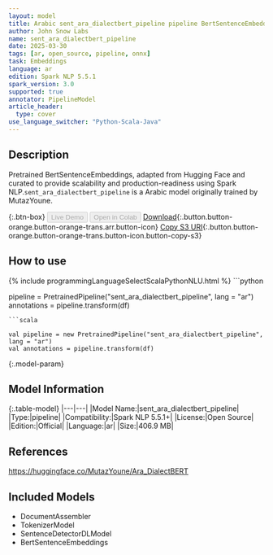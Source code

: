 ```yaml
---
layout: model
title: Arabic sent_ara_dialectbert_pipeline pipeline BertSentenceEmbeddings from MutazYoune
author: John Snow Labs
name: sent_ara_dialectbert_pipeline
date: 2025-03-30
tags: [ar, open_source, pipeline, onnx]
task: Embeddings
language: ar
edition: Spark NLP 5.5.1
spark_version: 3.0
supported: true
annotator: PipelineModel
article_header:
  type: cover
use_language_switcher: "Python-Scala-Java"
---
```


## Description

Pretrained BertSentenceEmbeddings, adapted from Hugging Face and curated to provide scalability and production-readiness using Spark NLP.`sent_ara_dialectbert_pipeline` is a Arabic model originally trained by MutazYoune.

{:.btn-box}
<button class="button button-orange" disabled>Live Demo</button>
<button class="button button-orange" disabled>Open in Colab</button>
[Download](https://s3.amazonaws.com/auxdata.johnsnowlabs.com/public/models/sent_ara_dialectbert_pipeline_ar_5.5.1_3.0_1743349229912.zip){:.button.button-orange.button-orange-trans.arr.button-icon}
[Copy S3 URI](s3://auxdata.johnsnowlabs.com/public/models/sent_ara_dialectbert_pipeline_ar_5.5.1_3.0_1743349229912.zip){:.button.button-orange.button-orange-trans.button-icon.button-copy-s3}

## How to use



<div class="tabs-box" markdown="1">
{% include programmingLanguageSelectScalaPythonNLU.html %}
```python

pipeline = PretrainedPipeline("sent_ara_dialectbert_pipeline", lang = "ar")
annotations =  pipeline.transform(df)   

```
```scala

val pipeline = new PretrainedPipeline("sent_ara_dialectbert_pipeline", lang = "ar")
val annotations = pipeline.transform(df)

```
</div>

{:.model-param}
## Model Information

{:.table-model}
|---|---|
|Model Name:|sent_ara_dialectbert_pipeline|
|Type:|pipeline|
|Compatibility:|Spark NLP 5.5.1+|
|License:|Open Source|
|Edition:|Official|
|Language:|ar|
|Size:|406.9 MB|

## References

https://huggingface.co/MutazYoune/Ara_DialectBERT

## Included Models

- DocumentAssembler
- TokenizerModel
- SentenceDetectorDLModel
- BertSentenceEmbeddings